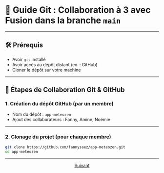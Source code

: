 # 📘 Guide Git : Collaboration à 3 avec Fusion dans la branche `main`

---

## 🛠️ Prérequis

- Avoir `git` installé
- Avoir accès au dépôt distant (ex. : GitHub)
- Cloner le dépôt sur votre machine

---

## 🚀 Étapes de Collaboration Git & GitHub

### 1. Création du dépôt GitHub (par un membre)
- Nom du dépôt : `app-meteozen`
- Ajout des collaborateurs : Fanny, Amine, Noémie

--- 

### 2. Clonage du projet (pour chaque membre)

```bash
git clone https://github.com/fannysaez/app-meteozen.git
cd app-meteozen
```

---

<p align="center">
<a href="./creaBranch.md">Suivant</a>
</p>
